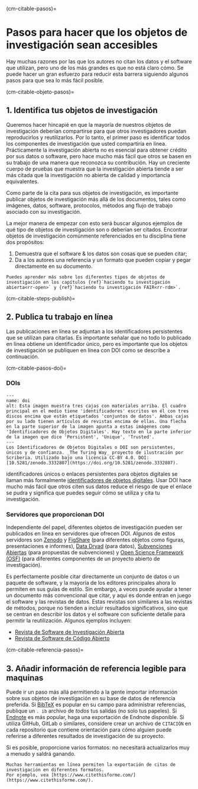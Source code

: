 (cm-citable-pasos)=
# Pasos para hacer que los objetos de investigación sean accesibles

Hay muchas razones por las que los autores no citan los datos y el software que utilizan, pero uno de los más grandes es que no está claro cómo. Se puede hacer un gran esfuerzo para reducir esta barrera siguiendo algunos pasos para que sea lo más fácil posible.

(cm-citable-objeto-pasos)=
## 1. Identifica tus objetos de investigación

Queremos hacer hincapié en que la mayoría de nuestros objetos de investigación deberían compartirse para que otros investigadores puedan reproducirlos y reutilizarlos. Por lo tanto, el primer paso es identificar todos los componentes de investigación que usted compartiría en línea. Prácticamente la investigación abierta no es esencial para obtener crédito por sus datos o software, pero hace mucho más fácil que otros se basen en su trabajo de una manera que reconozca su contribución. Hay un creciente cuerpo de pruebas que muestra que la investigación abierta tiende a ser más citada que la investigación no abierta de calidad y importancia equivalentes.

Como parte de la cita para sus objetos de investigación, es importante publicar objetos de investigación más allá de los documentos, tales como imágenes, datos, software, protocolos, métodos ang flujo de trabajo asociado con su investigación.

La mejor manera de empezar con esto será buscar algunos ejemplos de qué tipo de objetos de investigación son o deberían ser citados. Encontrar objetos de investigación comúnmente referenciados en tu disciplina tiene dos propósitos:
1. Demuestra que el software & los datos son cosas que se pueden citar;
2. Da a los autores una referencia y un formato que pueden copiar y pegar directamente en su documento.
<!-- TODO: Cite relevant paper for this (Piwowar et al 2013?) -->

```{note}
Puedes aprender más sobre los diferentes tipos de objetos de investigación en los capítulos {ref}`haciendo tu investigación abierta<rr-open>` y {ref}`haciendo tu investigación FAIR<rr-rdm>`.
```

(cm-citable-steps-publish)=
## 2. Publica tu trabajo en línea

Las publicaciones en línea se adjuntan a los identificadores persistentes que se utilizan para citarlas. Es importante señalar que no todo lo publicado en línea obtiene un identificador único, pero es importante que los objetos de investigación se publiquen en línea con DOI como se describe a continuación.

(cm-citable-pasos-doi)=
### DOIs

```{figure} ../../figures/DOI.jpg
---
name: doi
alt: Esta imagen muestra tres cajas con materiales arriba. El cuadro principal en el medio tiene 'identificadores' escritos en él con tres discos encima que están etiquetados 'conjuntos de datos'. Ambas cajas por su lado tienen artículos de revistas encima de ellas. Una flecha en la parte superior de la imagen apunta a estas imágenes como 'Identificadores de Objetos Digitales'. Hay texto en la parte inferior de la imagen que dice 'Persistent', 'Unique', 'Trusted'.
---
Los Identificadores de Objetos Digitales o DOI son persistentes, únicos y de confianza. _The Turing Way_ proyecto de ilustración por Scriberia. Utilizado bajo una licencia CC-BY 4.0. DOI: [10.5281/zenodo.3332807](https://doi.org/10.5281/zenodo.3332807).
```

identificadores únicos o enlaces persistentes para objetos digitales se llaman más formalmente [identificadores de objetos digitales](https://en.wikipedia.org/wiki/Digital_object_identifier). Usar DOI hace mucho más fácil que otros citen sus datos reduce el riesgo de que el enlace se pudra y significa que puedes seguir cómo se utiliza y cita tu investigación.

### Servidores que proporcionan DOI

Independiente del papel, diferentes objetos de investigación pueden ser publicados en línea en servidores que ofrecen DOI. Algunos de estos servidores son [Zenodo](https://zenodo.org/) y [FigShare](https://figshare.com/) (para diferentes objetos como figuras, presentaciones e informes), [Data Dryad](https://datadryad.org/stash) (para datos), [Subvenciones Abiertas](https://www.ogrants.org/) (para propuestas de subvenciones) y [Open Science Framework (OSF)](https://osf.io/) (para diferentes componentes de un proyecto abierto de investigación).

Es perfectamente posible citar directamente un conjunto de datos o un paquete de software, y la mayoría de los editores principales ahora lo permiten en sus guías de estilo. Sin embargo, a veces puede ayudar a tener un documento más convencional que citar, y aquí es donde entran en juego el software y las revistas de datos. Estas revistas son similares a las revistas de métodos, porque no tienden a incluir resultados significativos, sino que se centran en describir los datos y el software con suficiente detalle para permitir la reutilización. Algunos ejemplos incluyen:
- [Revista de Software de Investigación Abierta](https://openresearchsoftware.metajnl.com/)
- [Revista de Software de Código Abierto](https://joss.theoj.org/)

(cm-citable-referencia-pasos)=
## 3. Añadir información de referencia legible para maquinas

Puede ir un paso más allá permitiendo a la gente importar información sobre sus objetos de investigación en su base de datos de referencia preferida. Si [BibTeX](https://en.wikipedia.org/wiki/BibTeX) es popular en su campo para administrar referencias, publique un `. ib` archivo de *todos* tus salidas (no solo tus papeles). Si [Endnote](https://endnote.com/) es más popular, haga una exportación de Endnote disponible. Si utiliza GitHub, GitLab o similares, considere crear un archivo de `CITACIÓN` en cada repositorio que contiene orientación para cómo alguien puede referirse a diferentes resultados de investigación de su proyecto.

Si es posible, proporcione varios formatos: no necesitará actualizarlos muy a menudo y saldrá ganando.

```{note}
Muchas herramientas en línea permiten la exportación de citas de investigación en diferentes formatos.
Por ejemplo, vea [https://www.citethisforme.com/](https://www.citethisforme.com/).
```
